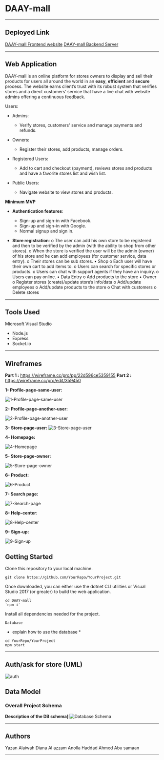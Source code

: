 # DAAY-mall

---

## Deployed Link

[DAAY-mall Frontend website](https://daay-mall-app.netlify.app/)
[DAAY-mall Backend Server](https://daaymall-401-project.herokuapp.com/)

---

## Web Application

DAAY-mall is an online platform for stores owners to display and sell their products for users all around the world in an **easy**, **efficient** and **secure** process. The website earns client’s trust with its robust system that verifies stores and a direct customers’ service that have a live chat with website admins offering a continuous feedback.

Users:

- Admins: 
  * Verify stores, customers' service and manage payments and refunds.

- Owners: 
  * Register their stores, add products, manage orders.

- Registered Users:
  * Add to cart and checkout (payment), reviews stores and products and have a favorite stores list and wish list.

- Public Users:
  * Navigate website to view stores and products.


**Minimum MVP** 

- **Authentication features**:
  * Sign-up and sign-in with Facebook.
  * Sign-up and sign-in with Google.
  * Normal signup and sign in.

- **Store registration**:
o The user can add his own store to be registered and then to be verified by the admin (with the ability to shop from other stores).
o When the store is verified the user will be the admin (owner) of his store and he can add employees (for customer service, data entry).
o Their stores can be sub stores.
• Shop
o Each user will have their own cart to add items to.
o Users can search for specific stores or products.
o Users can chat with support agents if they have an inquiry.
o Users can pay online.
• Data Entry
o Add products to the store
• Owner
o Register stores (create)/update store’s info/data
o Add/update employees
o Add/update products to the store
o Chat with customers
o Delete stores

---

## Tools Used

Microsoft Visual Studio

- Node.js
- Express
- Socket.io

---

## Wireframes

  **Part 1 :** https://wireframe.cc/pro/pp/22d596ce5359155
  **Part 2 :** https://wireframe.cc/pro/edit/359450

  **1- Profile-page-same-user:**
  
  ![1-Profile-page-same-user](assets/1-Profile-page-same-user-2x.png)

  **2- Profile-page-another-user:**
  
  ![2-Profile-page-another-user](assets/2-Profile-page-another-user-2x.png)

  **3- Store-page-user:**
  ![3-Store-page-user](assets/3-Store-page-user-2x.png)

  **4- Homepage:**
  
  ![4-Homepage](assets/4-Homepage.png)
  
  **5- Store-page-owner:**
  
  ![5-Store-page-owner](assets/5-Store-page-owner-2x.png)
  
  **6- Product:**
  
  ![6-Product](assets/6-Product.png)

  **7- Search page:**
  
  ![7-Search-page](assets/7-Search-page.png)
  
  **8- Help-center:**
  
  ![8-Help-center](assets/8-Help-center.png)
  
  **9- Sign-up:**
  
  ![9-Sign-up](assets/9-Sign-up.png)
  



## Getting Started

Clone this repository to your local machine.

```
git clone https://github.com/YourRepo/YourProject.git
```

Once downloaded, you can either use the dotnet CLI utilities or Visual Studio 2017 (or greater) to build the web application.

```
cd DAAY-mall
`npm i`
```

Install all dependencies needed for the project.

```
Database
```

- explain how to use the database \*

```
cd YourRepo/YourProject
npm start
```

---

<!-- ## Usage

***[Provide some images of your app that shows how it can be used with brief description as title]***

### Overview of Recent Posts

![Overview of Recent Posts](https://via.placeholder.com/500x250)

### Creating a Post

![Post Creation](https://via.placeholder.com/500x250)

### Enriching a Post

![Enriching Post](https://via.placeholder.com/500x250)

### Viewing Post Details

![Details of Post](https://via.placeholder.com/500x250)

---------------------------

## Data Flow (Frontend, Backend, REST API)

***[Add a clean and clear explanation of what the data flow is. Walk me through it.]***
![Data Flow Diagram](/assets/img/Flowchart.png)

--------------------------- -->

## Auth/ask for store (UML)

![auth](/assets/umlauth.PNG)

## Data Model

### Overall Project Schema

**Description of the DB schema]**
![Database Schema](./assets/schemas.png)

---

## Authors

Yazan Alaiwah
Diana Al azzam
Anolla Haddad
Ahmed Abu samaan

---
